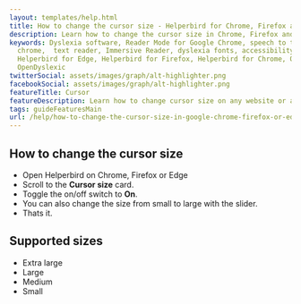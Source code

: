 ```yaml
---
layout: templates/help.html
title: How to change the cursor size - Helperbird for Chrome, Firefox and Edge
description: Learn how to change the cursor size in Chrome, Firefox and Edge.
keywords: Dyslexia software, Reader Mode for Google Chrome, speech to text for chrome, Text to speech for
  chrome,  text reader, Immersive Reader, dyslexia fonts, accessibility software, dyslexia software,
  Helperbird for Edge, Helperbird for Firefox, Helperbird for Chrome, Opendyslexic for Chrome,
  OpenDyslexic
twitterSocial: assets/images/graph/alt-highlighter.png
facebookSocial: assets/images/graph/alt-highlighter.png
featureTitle: Cursor
featureDescription: Learn how to change cursor size on any website or app.
tags: guideFeaturesMain
url: /help/how-to-change-the-cursor-size-in-google-chrome-firefox-or-edge/
---
```


## How to change the cursor size

- Open Helperbird on Chrome, Firefox or Edge
- Scroll to the **Cursor size** card.
- Toggle the on/off switch to **On**.
- You can also change the size from small to large with the slider.
- Thats it.

## Supported sizes

- Extra large
- Large
- Medium
- Small
